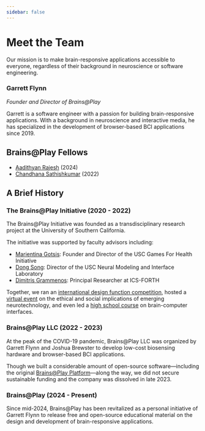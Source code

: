 ```yaml
---
sidebar: false
---
```


# Meet the Team
Our mission is to make brain-responsive applications accessible to everyone, regardless of their background in neuroscience or software engineering.

### Garrett Flynn
*Founder and Director of Brains@Play*

Garrett is a software engineer with a passion for building brain-responsive applications. With a background in neuroscience and interactive media, he has specialized in the development of browser-based BCI applications since 2019.

## Brains@Play Fellows
- [Aadithyan Rajesh](https://www.linkedin.com/in/aadithyanrajesh/) (2024)
- [Chandhana Sathishkumar](https://www.linkedin.com/in/chandhanas/) (2022)

## A Brief History
### The Brains@Play Initiative (2020 - 2022)
The Brains@Play Initiative was founded as a transdisciplinary research project at the University of Southern California. 

The initiative was supported by faculty advisors including: 
- [Marientina Gotsis](https://www.linkedin.com/in/marientina-gotsis-24041a5/): Founder and Director of the USC Games For Health Initiative
- [Dong Song](https://www.linkedin.com/in/dong-song-159aa221/): Director of the USC Neural Modeling and Interface Laboratory
- [Dimitris Grammenos](https://www.linkedin.com/in/dgrammenos/): Principal Researcher at ICS-FORTH

Together, we ran an [international design function competition](/projects/initiative/brains-and-games-competition.md), hosted a [virtual event](/projects/initiative/livewire.md) on the ethical and social implications of emerging neurotechnology, and even led a [high school course](/projects/initiative/brains-at-play-course.md) on brain-computer interfaces.

### Brains@Play LLC (2022 - 2023)
At the peak of the COVID-19 pandemic, Brains@Play LLC was organized by Garrett Flynn and Joshua Brewster to develop low-cost biosensing hardware and browser-based BCI applications.

Though we built a considerable amount of open-source software—including the original [Brains@Play Platform](app.brainsatplay.com)—along the way, we did not secure sustainable funding and the company was dissolved in late 2023.

### Brains@Play (2024 - Present)
Since mid-2024, Brains@Play has been revitalized as a personal initiative of Garrett Flynn to release free and open-source educational material on the design and development of brain-responsive applications.